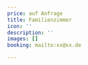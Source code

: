 ```yaml
---
price: auf Anfrage
title: Familienzimmer
icon: ''
description: ''
images: []
booking: mailto:xx@xx.de

---
```

